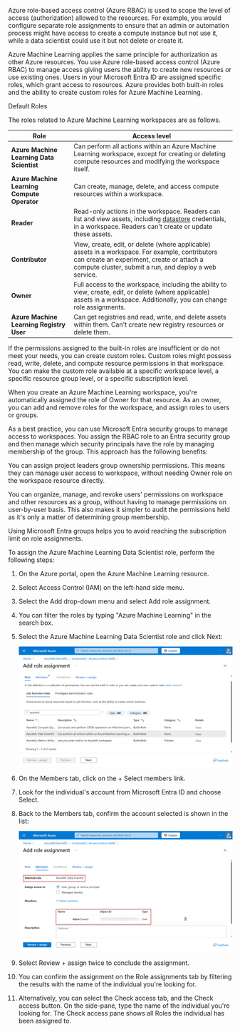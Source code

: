 Azure role-based access control (Azure RBAC) is used to scope the level of access (authorization) allowed to the resources. For example, you would configure separate role assignments to ensure that an admin or automation process might have access to create a compute instance but not use it, while a data scientist could use it but not delete or create it.

Azure Machine Learning applies the same principle for authorization as other Azure resources. You use Azure role-based access control (Azure RBAC) to manage access giving users the ability to create new resources or use existing ones. Users in your Microsoft Entra ID are assigned specific roles, which grant access to resources. Azure provides both built-in roles and the ability to create custom roles for Azure Machine Learning.

Default Roles

The roles related to Azure Machine Learning workspaces are as follows.

| **Role** | **Access level** |
|---|---|
| **Azure Machine Learning Data Scientist** | Can perform all actions within an Azure Machine Learning workspace, except for creating or deleting compute resources and modifying the workspace itself. |
| **Azure Machine Learning Compute Operator** | Can create, manage, delete, and access compute resources within a workspace. |
| **Reader** | Read-only actions in the workspace. Readers can list and view assets, including [datastore](/azure/machine-learning/how-to-access-data) credentials, in a workspace. Readers can't create or update these assets. |
| **Contributor** | View, create, edit, or delete (where applicable) assets in a workspace. For example, contributors can create an experiment, create or attach a compute cluster, submit a run, and deploy a web service. |
| **Owner** | Full access to the workspace, including the ability to view, create, edit, or delete (where applicable) assets in a workspace. Additionally, you can change role assignments. |
| **Azure Machine Learning Registry User** | Can get registries and read, write, and delete assets within them. Can't create new registry resources or delete them. |

If the permissions assigned to the built-in roles are insufficient or do not meet your needs, you can create custom roles. Custom roles might possess read, write, delete, and compute resource permissions in that workspace. You can make the custom role available at a specific workspace level, a specific resource group level, or a specific subscription level.

When you create an Azure Machine Learning workspace, you're automatically assigned the role of Owner for that resource. As an owner, you can add and remove roles for the workspace, and assign roles to users or groups.

As a best practice, you can use Microsoft Entra security groups to manage access to workspaces. You assign the RBAC role to an Entra security group and then manage which security principals have the role by managing membership of the group. This approach has the following benefits:

You can assign project leaders group ownership permissions. This means they can manage user access to workspace, without needing Owner role on the workspace resource directly.

You can organize, manage, and revoke users' permissions on workspace and other resources as a group, without having to manage permissions on user-by-user basis. This also makes it simpler to audit the permissions held as it's only a matter of determining group membership.

Using Microsoft Entra groups helps you to avoid reaching the subscription limit on role assignments.

To assign the Azure Machine Learning Data Scientist role, perform the following steps:

1. On the Azure portal, open the Azure Machine Learning resource.
1. Select Access Control (IAM) on the left-hand side menu.
1. Select the Add drop-down menu and select Add role assignment.
1. You can filter the roles by typing "Azure Machine Learning" in the search box.
1. Select the Azure Machine Learning Data Scientist role and click Next:

   ![Screenshot of configuring an Azure Machine Learning role assignment in the Azure portal.](../media/add-role-assignment.png)

1. On the Members tab, click on the + Select members link.
1. Look for the individual's account from Microsoft Entra ID and choose Select.
1. Back to the Members tab, confirm the account selected is shown in the list:

   ![Screenshot of assigning data scientist role in Azure portal to Azure Machine Learning workspace.](../media/add-data-scientist.png)

1. Select Review + assign twice to conclude the assignment.
1. You can confirm the assignment on the Role assignments tab by filtering the results with the name of the individual you're looking for.
1. Alternatively, you can select the Check access tab, and the Check access button. On the side-pane, type the name of the individual you're looking for. The Check access pane shows all Roles the individual has been assigned to.
